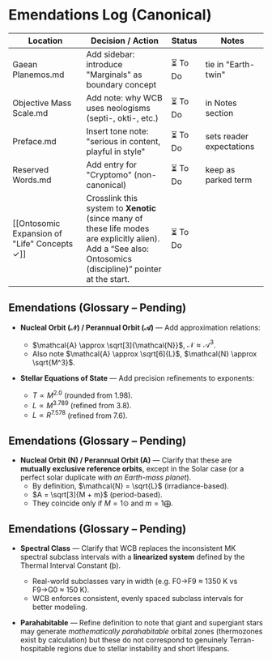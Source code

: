 # Emendations Log (Canonical)

| Location                                   | Decision / Action                                                                                                                                              | Status  | Notes                    |
| ------------------------------------------ | -------------------------------------------------------------------------------------------------------------------------------------------------------------- | ------- | ------------------------ |
| Gaean Planemos.md                          | Add sidebar: introduce "Marginals" as boundary concept                                                                                                         | ⏳ To Do | tie in "Earth-twin"      |
| Objective Mass Scale.md                    | Add note: why WCB uses neologisms (septi-, okti-, etc.)                                                                                                        | ⏳ To Do | in Notes section         |
| Preface.md                                 | Insert tone note: "serious in content, playful in style"                                                                                                       | ⏳ To Do | sets reader expectations |
| Reserved Words.md                          | Add entry for "Cryptomo" (non-canonical)                                                                                                                       | ⏳ To Do | keep as parked term      |
| [[Ontosomic Expansion of "Life" Concepts ✓]] | Crosslink this system to **Xenotic** (since many of these life modes are explicitly alien).<br>Add a “See also: Ontosomics (discipline)” pointer at the start. | ⏳ To Do |                          |
## Emendations (Glossary – Pending)

- **Nucleal Orbit ($\mathcal{N}$) / Perannual Orbit ($\mathcal{A}$)** — Add approximation relations:  
  - $\mathcal{A} \approx \sqrt[3]{\mathcal{N}}$, $\mathcal{N} \approx \mathcal{A}^3$.  
  - Also note $\mathcal{A} \approx \sqrt[6]{L}$, $\mathcal{N} \approx \sqrt{M^3}$.  

- **Stellar Equations of State** — Add precision refinements to exponents:  
  - $T \propto M^{2.0}$ (rounded from 1.98).  
  - $L \propto M^{3.789}$ (refined from 3.8).  
  - $L \propto R^{7.578}$ (refined from 7.6).  

## Emendations (Glossary – Pending)

- **Nucleal Orbit (N) / Perannual Orbit (A)** — Clarify that these are **mutually exclusive reference orbits**, except in the Solar case (or a perfect solar duplicate *with an Earth-mass planet*).  
  - By definition, $\mathcal{N} = \sqrt{L}$ (irradiance-based).  
  - $A = \sqrt[3]{M + m}$ (period-based).  
  - They coincide only if $M = 1⊙$ and $m = 1⨁$.  


## Emendations (Glossary – Pending)

- **Spectral Class** — Clarify that WCB replaces the inconsistent MK spectral subclass intervals with a **linearized system** defined by the Thermal Interval Constant (þ).  
  - Real-world subclasses vary in width (e.g. F0→F9 ≈ 1350 K vs F9→G0 ≈ 150 K).  
  - WCB enforces consistent, evenly spaced subclass intervals for better modeling.

- **Parahabitable** — Refine definition to note that giant and supergiant stars may generate *mathematically parahabitable* orbital zones (thermozones exist by calculation) but these do not correspond to genuinely Terran-hospitable regions due to stellar instability and short lifespans.
